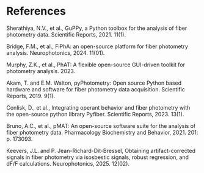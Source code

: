 # References

Sherathiya, N.V., et al., GuPPy, a Python toolbox for the analysis of fiber photometry data. Scientific Reports, 2021. 11(1).

Bridge, F.M., et al., FiPhA: an open-source platform for fiber photometry analysis. Neurophotonics, 2024. 11(01).

Murphy, Z.K., et al., PhAT: A flexible open-source GUI-driven toolkit for photometry analysis. 2023.

Akam, T. and E.M. Walton, pyPhotometry: Open source Python based hardware and software for fiber photometry data acquisition. Scientific Reports, 2019. 9(1).

Conlisk, D., et al., Integrating operant behavior and fiber photometry with the open-source python library Pyfiber. Scientific Reports, 2023. 13(1).

Bruno, A.C., et al., pMAT: An open-source software suite for the analysis of fiber photometry data. Pharmacology Biochemistry and Behavior, 2021. 201: p. 173093.

Keevers, J.L. and P. Jean-Richard-Dit-Bressel, Obtaining artifact-corrected signals in fiber photometry via isosbestic signals, robust regression, and dF/F calculations. Neurophotonics, 2025. 12(02).